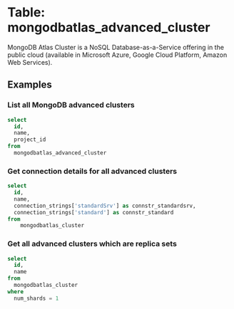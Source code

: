 # Table: mongodbatlas_advanced_cluster

MongoDB Atlas Cluster is a NoSQL Database-as-a-Service offering in the public cloud (available in Microsoft Azure, Google Cloud Platform, Amazon Web Services).

## Examples

### List all MongoDB advanced clusters

```sql
select
  id,
  name,
  project_id
from
  mongodbatlas_advanced_cluster
```

### Get connection details for all advanced clusters

```sql
select
  id,
  name,
  connection_strings['standardSrv'] as connstr_standardsrv,
  connection_strings['standard'] as connstr_standard
from
    mongodbatlas_cluster
```

### Get all advanced clusters which are replica sets

```sql
select
  id,
  name
from
  mongodbatlas_cluster
where
  num_shards = 1
```
